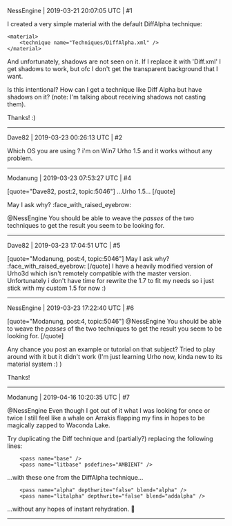 NessEngine | 2019-03-21 20:07:05 UTC | #1

I created a very simple material with the default DiffAlpha technique: 

    <material>
        <technique name="Techniques/DiffAlpha.xml" />
    </material>

And unfortunately, shadows are not seen on it. If I replace it with 'Diff.xml' I get shadows to work, but ofc I don't get the transparent background that I want.

Is this intentional? How can I get a technique like Diff Alpha but have shadows on it? (note: I'm talking about receiving shadows not casting them).

Thanks! :)

-------------------------

Dave82 | 2019-03-23 00:26:13 UTC | #2

Which OS you are using ? i'm on Win7 Urho 1.5 and it works without any problem.

-------------------------

Modanung | 2019-03-23 07:53:27 UTC | #4

[quote="Dave82, post:2, topic:5046"]
...Urho 1.5...
[/quote]

May I ask why? :face_with_raised_eyebrow:

@NessEngine You should be able to weave the *passes* of the two techniques to get the result you seem to be looking for.

-------------------------

Dave82 | 2019-03-23 17:04:51 UTC | #5

[quote="Modanung, post:4, topic:5046"]
May I ask why? :face_with_raised_eyebrow:
[/quote]
I have a heavily modified version of Urho3d which isn't remotely compatible with the master version. Unfortunately i don't have time for rewrite the 1.7 to fit my needs so i just stick with my custom 1.5 for now :)

-------------------------

NessEngine | 2019-03-23 17:22:40 UTC | #6

[quote="Modanung, post:4, topic:5046"]
@NessEngine You should be able to weave the *passes* of the two techniques to get the result you seem to be looking for.
[/quote]

Any chance you post an example or tutorial on that subject? Tried to play around with it but it didn't work (I'm just learning Urho now, kinda new to its material system :) )

Thanks!

-------------------------

Modanung | 2019-04-16 10:20:35 UTC | #7

@NessEngine Even though I got out of it what I was looking for once or twice I still feel like a whale on Arrakis flapping my fins in hopes to be magically zapped to Waconda Lake.

Try duplicating the Diff technique and (partially?) replacing the following lines:
```
    <pass name="base" />
    <pass name="litbase" psdefines="AMBIENT" />
```
...with these one from the DiffAlpha technique...
```
    <pass name="alpha" depthwrite="false" blend="alpha" />
    <pass name="litalpha" depthwrite="false" blend="addalpha" />
```
...without any hopes of instant rehydration. :whale2:

-------------------------


